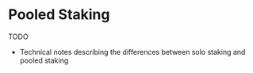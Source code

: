 # Pooled Staking

TODO

- Technical notes describing the differences between solo staking and pooled staking
